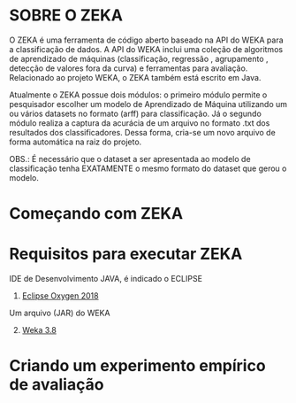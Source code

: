 # SOBRE O ZEKA

O ZEKA é uma ferramenta de código aberto baseado na API do WEKA para a classificação de dados. A API do WEKA inclui uma coleção de algoritmos de aprendizado de máquinas (classificação, regressão , agrupamento , detecção de valores fora da curva) e ferramentas para avaliação. Relacionado ao projeto WEKA, o ZEKA também está escrito em Java.

 Atualmente o ZEKA possue dois módulos: o primeiro módulo permite o pesquisador escolher um modelo de Aprendizado de Máquina utilizando um ou vários datasets no formato (arff) para classificação. Já o segundo módulo realiza a captura da acurácia de um arquivo no formato .txt dos resultados dos classificadores. Dessa forma, cria-se um novo arquivo de forma automática na raiz do projeto.

 OBS.: É necessário que o dataset a ser apresentada ao modelo de classificação tenha EXATAMENTE o mesmo formato do dataset que gerou o modelo.

# Começando com ZEKA

# Requisitos para executar ZEKA

IDE de Desenvolvimento JAVA, é indicado o ECLIPSE  

1) [Eclipse Oxygen 2018](
https://www.eclipse.org/downloads/download.php?file=/oomph/epp/oxygen/R2/eclipse-inst-win64.exe&mirror_id=576)

Um arquivo (JAR) do WEKA

2) [Weka 3.8](http://prdownloads.sourceforge.net/weka/weka-3-8-2jre-x64.exe) 


# Criando um experimento empírico de avaliação
